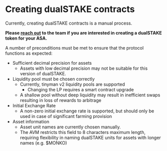 # Creating dualSTAKE contracts

Currently, creating dualSTAKE contracts is a manual process.

**Please [reach out](./contact.html) to the team if you are interested in creating a dualSTAKE token for your ASA.**

A number of preconditions must be met to ensure that the protocol functions as expected:

- Sufficient decimal precision for assets
  - Assets with low decimal precision may not be suitable for this version of dualSTAKE.
- Liquidity pool must be chosen correctly
  - Currently, tinyman v2 liquidity pools are supported
    - Changing the LP requires a smart contract upgrade
  - A shallow pool without deep liquidity may result in inefficient swaps resulting in loss of rewards to arbitrage
- Initial Exchange Rate
  - A non-zero initial exchange rate is supported, but should only be used in case of significant farming provision
- Asset information
  - Asset unit names are currently chosen manually.
  - The AVM restricts this field to 8 characters maximum length, requiring flexibility in naming dualSTAKE units for assets with longer names (e.g. $MONKO)
